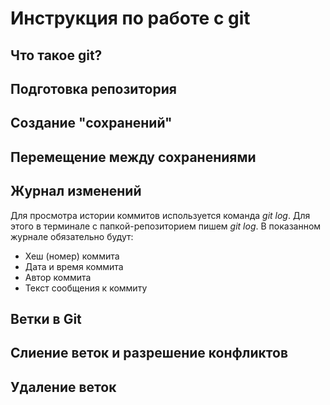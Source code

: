 # Инструкция по работе с git

## Что такое git?

## Подготовка репозитория

## Создание "сохранений"

## Перемещение между сохранениями

## Журнал изменений
Для просмотра истории коммитов используется команда *git log*. Для этого в терминале с папкой-репозиторием пишем *git log*. В показанном журнале обязательно будут:
* Хеш (номер) коммита
* Дата и время коммита
* Автор коммита
* Текст сообщения к коммиту


## Ветки в Git

## Слиение веток и разрешение конфликтов

## Удаление веток

